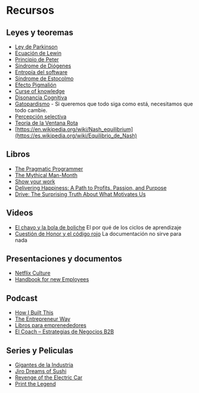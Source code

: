 # Recursos

## Leyes y teoremas

- [Ley de Parkinson](https://en.wikipedia.org/wiki/Parkinson%27s_law)
- [Ecuación de Lewin](https://en.wikipedia.org/wiki/Lewin%27s_equation)
- [Principio de Peter](https://es.wikipedia.org/wiki/Principio_de_Peter)
- [Síndrome de Diógenes](https://en.wikipedia.org/wiki/Diogenes_syndrome) 
- [Entropía del software](https://en.wikipedia.org/wiki/Software_entropy)
- [Síndrome de Estocolmo](http://es.wikipedia.org/wiki/S%C3%ADndrome_de_Estocolmo)
- [Efecto Pigmalión](https://es.wikipedia.org/wiki/Efecto_Pigmali%C3%B3n)
- [Curse of knowledge](https://en.wikipedia.org/wiki/Curse_of_knowledge)
- [Disonancia Cognitiva](https://en.wikipedia.org/wiki/Cognitive_dissonance)
- [Gatopardismo](https://es.wikipedia.org/wiki/El_gatopardo) - Si queremos que todo siga como está, necesitamos que todo cambie.
- [Percepción selectiva](https://es.wikipedia.org/wiki/Percepci%C3%B3n_selectiva)  
- [Teoría de la Ventana Rota](https://en.wikipedia.org/wiki/Broken_windows_theory) 
- [https://en.wikipedia.org/wiki/Nash_equilibrium](https://es.wikipedia.org/wiki/Equilibrio_de_Nash)

## Libros

- [The Pragmatic Programmer](https://www.goodreads.com/book/show/4099.The_Pragmatic_Programmer)
- [The Mythical Man-Month](https://www.goodreads.com/book/show/13629.The_Mythical_Man_Month) 
- [Show your work](https://www.goodreads.com/book/show/18290401-show-your-work)
- [Delivering Happiness: A Path to Profits, Passion, and Purpose](https://www.goodreads.com/book/show/6828896-delivering-happiness)
- [Drive: The Surprising Truth About What Motivates Us](https://www.goodreads.com/book/show/6452796-drive)

## Videos

- [El chavo y la bola de boliche](https://youtu.be/53PbSHuo3j0) El por qué de los ciclos de aprendizaje
- [Cuestión de Honor y el código rojo](https://youtu.be/qNN4PcSnF18) La documentación no sirve para nada

## Presentaciones y documentos

- [Netflix Culture](https://es.slideshare.net/stevenpappas3/netflix-organizational-culture)
- [Handbook for new Employees](http://www.valvesoftware.com/company/Valve_Handbook_LowRes.pdf)

## Podcast

- [How I Built This](https://itunes.apple.com/us/podcast/how-i-built-this-with-guy-raz/id1150510297?mt=2)
- [The Entrepreneur Way](http://theentrepreneurway.com/podcast/)
- [Libros para emprenededores](https://librosparaemprendedores.net/blog/)
- [El Coach – Estrategias de Negocios B2B](https://itunes.apple.com/cl/podcast/el-coach-estrategias-de-negocios-b2b/id942217063?mt=2)

## Series y Peliculas

- [Gigantes de la Industria](http://www.imdb.com/title/tt2167393)
- [Jiro Dreams of Sushi](http://www.imdb.com/title/tt1772925)
- [Revenge of the Electric Car](http://www.imdb.com/title/tt1413496)
- [Print the Legend](http://www.imdb.com/title/tt3557464/)